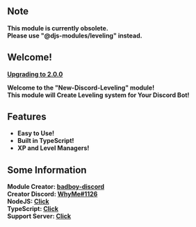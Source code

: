 ## Note
<strong>This module is currently obsolete.</strong> <br />
<strong>Please use "@djs-modules/leveling" instead.</strong>

## Welcome!

<strong>[Upgrading to 2.0.0](./UPGRADING.md)</strong>

<b>Welcome to the "New-Discord-Leveling" module!</b><br>
<b>This module will Create Leveling system for Your Discord Bot!</b>

## Features

<ul>
  <li><b>Easy to Use!</b></li>
  <li><b>Built in TypeScript!</b></li>
  <li><b>XP and Level Managers!</b></li>
</ul>

## Some Information

<b>Module Creator: <a href="https://www.npmjs.com/~badboy-discord">badboy-discord</a></b><br>
<b>Creator Discord: <a href="https://discord.com/channels/@me">WhyMe#1126</a></b><br>
<b>NodeJS: <a href="https://www.nodejs.org/">Click</a></b><br>
<b>TypeScript: <a href="https://www.typescriptlang.org/">Click</a></b><br>
<b>Support Server: <a href="https://discord.gg/zsTgXs24k2">Click</a></b>
